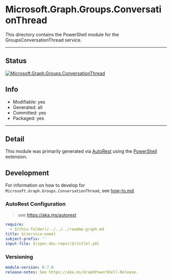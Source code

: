 <!-- region Generated -->
# Microsoft.Graph.Groups.ConversationThread
This directory contains the PowerShell module for the GroupsConversationThread service.

---
## Status
[![Microsoft.Graph.Groups.ConversationThread](https://img.shields.io/powershellgallery/v/Microsoft.Graph.Groups.ConversationThread.svg?style=flat-square&label=Microsoft.Graph.Groups.ConversationThread "Microsoft.Graph.Groups.ConversationThread")](https://www.powershellgallery.com/packages/Microsoft.Graph.Groups.ConversationThread/)

## Info
- Modifiable: yes
- Generated: all
- Committed: yes
- Packaged: yes

---
## Detail
This module was primarily generated via [AutoRest](https://github.com/Azure/autorest) using the [PowerShell](https://github.com/Azure/autorest.powershell) extension.

## Development
For information on how to develop for `Microsoft.Graph.Groups.ConversationThread`, see [how-to.md](how-to.md).
<!-- endregion -->

### AutoRest Configuration

> see https://aka.ms/autorest

``` yaml
require:
  - $(this-folder)/../../../readme.graph.md
title: $(service-name)
subject-prefix: ''
input-file: $(spec-doc-repo)/$(title).yml
```
### Versioning

``` yaml
module-version: 0.7.0
release-notes: See https://aka.ms/GraphPowerShell-Release.
```
